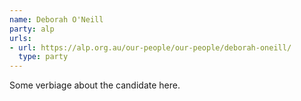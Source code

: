 ```yaml
---
name: Deborah O'Neill
party: alp
urls:
- url: https://alp.org.au/our-people/our-people/deborah-oneill/
  type: party
---
```

Some verbiage about the candidate here.
